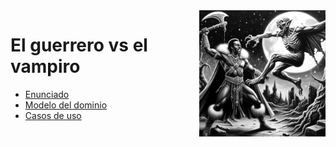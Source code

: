 <img src="/images/charcoal-drawing.png" width="40%" align="right"/>

# El guerrero vs el vampiro

- [Enunciado](../../enunciado.md)
- [Modelo del dominio](mdd.md)
- [Casos de uso](cdu.md)
